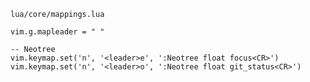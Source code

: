 ` lua/core/mappings.lua `
```nvim
vim.g.mapleader = " "

-- Neotree
vim.keymap.set('n', '<leader>e', ':Neotree float focus<CR>')
vim.keymap.set('n', '<leader>o', ':Neotree float git_status<CR>')
```
